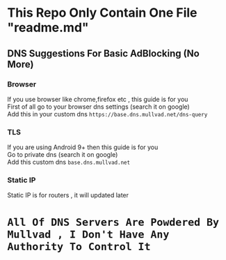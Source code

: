 # This Repo Only Contain One File "readme.md"
## DNS Suggestions For Basic AdBlocking (No More)
### Browser
If you use browser like chrome,firefox etc , this guide is for you  
First of all go to your browser dns settings (search it on google)  
Add this in your custom dns `https://base.dns.mullvad.net/dns-query`
### TLS
If you are using Android 9+ then this guide is for you  
Go to private dns (search it on google)  
Add this custom dns `base.dns.mullvad.net`
### Static IP
Static IP is for routers , it will updated later
# `All Of DNS Servers Are Powdered By Mullvad , I Don't Have Any Authority To Control It`
